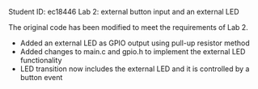 Student ID: ec18446
Lab 2: external button input and an external LED

The original code has been modified to meet the requirements of Lab 2.

- Added an external LED as GPIO output using pull-up resistor method
- Added changes to main.c and gpio.h to implement the external LED functionality
- LED transition now includes the external LED and it is controlled by a button event
